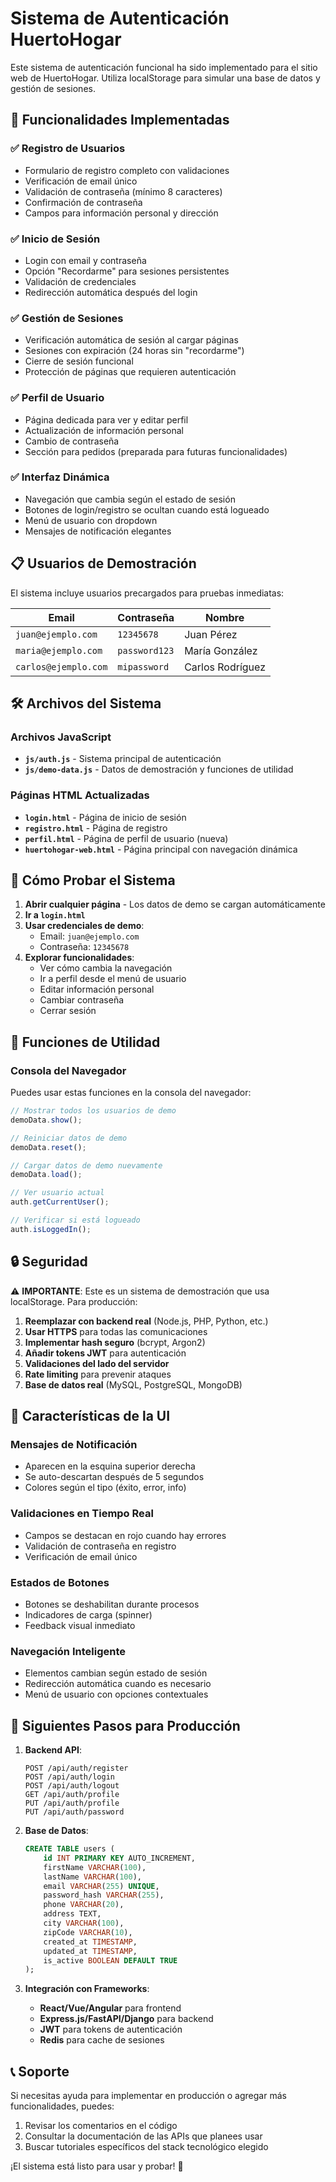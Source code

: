 # Sistema de Autenticación HuertoHogar

Este sistema de autenticación funcional ha sido implementado para el sitio web de HuertoHogar. Utiliza localStorage para simular una base de datos y gestión de sesiones.

## 🚀 Funcionalidades Implementadas

### ✅ Registro de Usuarios
- Formulario de registro completo con validaciones
- Verificación de email único
- Validación de contraseña (mínimo 8 caracteres)
- Confirmación de contraseña
- Campos para información personal y dirección

### ✅ Inicio de Sesión
- Login con email y contraseña
- Opción "Recordarme" para sesiones persistentes
- Validación de credenciales
- Redirección automática después del login

### ✅ Gestión de Sesiones
- Verificación automática de sesión al cargar páginas
- Sesiones con expiración (24 horas sin "recordarme")
- Cierre de sesión funcional
- Protección de páginas que requieren autenticación

### ✅ Perfil de Usuario
- Página dedicada para ver y editar perfil
- Actualización de información personal
- Cambio de contraseña
- Sección para pedidos (preparada para futuras funcionalidades)

### ✅ Interfaz Dinámica
- Navegación que cambia según el estado de sesión
- Botones de login/registro se ocultan cuando está logueado
- Menú de usuario con dropdown
- Mensajes de notificación elegantes

## 📋 Usuarios de Demostración

El sistema incluye usuarios precargados para pruebas inmediatas:

| Email | Contraseña | Nombre |
|-------|------------|---------|
| `juan@ejemplo.com` | `12345678` | Juan Pérez |
| `maria@ejemplo.com` | `password123` | María González |
| `carlos@ejemplo.com` | `mipassword` | Carlos Rodríguez |

## 🛠️ Archivos del Sistema

### Archivos JavaScript
- **`js/auth.js`** - Sistema principal de autenticación
- **`js/demo-data.js`** - Datos de demostración y funciones de utilidad

### Páginas HTML Actualizadas
- **`login.html`** - Página de inicio de sesión
- **`registro.html`** - Página de registro
- **`perfil.html`** - Página de perfil de usuario (nueva)
- **`huertohogar-web.html`** - Página principal con navegación dinámica

## 🧪 Cómo Probar el Sistema

1. **Abrir cualquier página** - Los datos de demo se cargan automáticamente
2. **Ir a `login.html`** 
3. **Usar credenciales de demo**:
   - Email: `juan@ejemplo.com`
   - Contraseña: `12345678`
4. **Explorar funcionalidades**:
   - Ver cómo cambia la navegación
   - Ir a perfil desde el menú de usuario
   - Editar información personal
   - Cambiar contraseña
   - Cerrar sesión

## 🔧 Funciones de Utilidad

### Consola del Navegador
Puedes usar estas funciones en la consola del navegador:

```javascript
// Mostrar todos los usuarios de demo
demoData.show();

// Reiniciar datos de demo
demoData.reset();

// Cargar datos de demo nuevamente
demoData.load();

// Ver usuario actual
auth.getCurrentUser();

// Verificar si está logueado
auth.isLoggedIn();
```

## 🔒 Seguridad

⚠️ **IMPORTANTE**: Este es un sistema de demostración que usa localStorage. Para producción:

1. **Reemplazar con backend real** (Node.js, PHP, Python, etc.)
2. **Usar HTTPS** para todas las comunicaciones
3. **Implementar hash seguro** (bcrypt, Argon2)
4. **Añadir tokens JWT** para autenticación
5. **Validaciones del lado del servidor**
6. **Rate limiting** para prevenir ataques
7. **Base de datos real** (MySQL, PostgreSQL, MongoDB)

## 📱 Características de la UI

### Mensajes de Notificación
- Aparecen en la esquina superior derecha
- Se auto-descartan después de 5 segundos
- Colores según el tipo (éxito, error, info)

### Validaciones en Tiempo Real
- Campos se destacan en rojo cuando hay errores
- Validación de contraseña en registro
- Verificación de email único

### Estados de Botones
- Botones se deshabilitan durante procesos
- Indicadores de carga (spinner)
- Feedback visual inmediato

### Navegación Inteligente
- Elementos cambian según estado de sesión
- Redirección automática cuando es necesario
- Menú de usuario con opciones contextuales

## 🚀 Siguientes Pasos para Producción

1. **Backend API**:
   ```
   POST /api/auth/register
   POST /api/auth/login
   POST /api/auth/logout
   GET /api/auth/profile
   PUT /api/auth/profile
   PUT /api/auth/password
   ```

2. **Base de Datos**:
   ```sql
   CREATE TABLE users (
       id INT PRIMARY KEY AUTO_INCREMENT,
       firstName VARCHAR(100),
       lastName VARCHAR(100),
       email VARCHAR(255) UNIQUE,
       password_hash VARCHAR(255),
       phone VARCHAR(20),
       address TEXT,
       city VARCHAR(100),
       zipCode VARCHAR(10),
       created_at TIMESTAMP,
       updated_at TIMESTAMP,
       is_active BOOLEAN DEFAULT TRUE
   );
   ```

3. **Integración con Frameworks**:
   - **React/Vue/Angular** para frontend
   - **Express.js/FastAPI/Django** para backend
   - **JWT** para tokens de autenticación
   - **Redis** para cache de sesiones

## 📞 Soporte

Si necesitas ayuda para implementar en producción o agregar más funcionalidades, puedes:

1. Revisar los comentarios en el código
2. Consultar la documentación de las APIs que planees usar
3. Buscar tutoriales específicos del stack tecnológico elegido

¡El sistema está listo para usar y probar! 🎉
